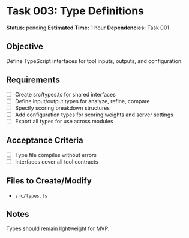 # Task 003: Type Definitions

**Status:** pending
**Estimated Time:** 1 hour
**Dependencies:** Task 001

## Objective
Define TypeScript interfaces for tool inputs, outputs, and configuration.

## Requirements
- [ ] Create src/types.ts for shared interfaces
- [ ] Define input/output types for analyze, refine, compare
- [ ] Specify scoring breakdown structures
- [ ] Add configuration types for scoring weights and server settings
- [ ] Export all types for use across modules

## Acceptance Criteria
- [ ] Type file compiles without errors
- [ ] Interfaces cover all tool contracts

## Files to Create/Modify
- `src/types.ts`

## Notes
Types should remain lightweight for MVP.
